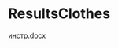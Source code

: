 # ResultsClothes
[инстр.docx](https://github.com/Akalavan/ResultsClothes/files/8582073/default.docx)
